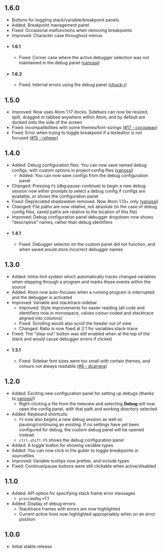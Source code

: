 ## 1.6.0
* Buttons for toggling stack/variable/breakpoint panels
* Added: Breakpoint management panel
* Fixed: Occasional malfunctions when removing breakpoints
* Improved: Character case throughout menus
* #### 1.6.1
	* Fixed: Corner case where the active debugger selection was not maintained in the debug panel ([vanossj](https://github.com/vanossj))
* #### 1.6.2
	* Fixed: Internal errors using the debug panel ([chuck-r](https://github.com/chuck-r))

## 1.5.0
* Improved: Now uses Atom 1.17 docks. Sidebars can now be resized, split, dragged or tabbed anywhere within Atom, and by default are docked onto the side of the screen
* Fixed: Incompatibilities with some themes/font-sizings ([#17 - cocoaway](https://github.com/31i73/atom-dbg/issues/17))
* Fixed: Error when trying to toggle breakpoint if a texteditor is not focused ([#15 - rohmer](https://github.com/31i73/atom-dbg/issues/15))

## 1.4.0
* Added: Debug configuration files. You can now save named debug configs, with custom options in project config files ([vanossj](https://github.com/vanossj))
	*  Added: You can now save configs from the debug configuration panel
* Changed: Pressing `F5` (dbg:pause-continue) to begin a new debug session now either prompts to select a debug config if configs are available, or shows the configuration panel
* Fixed: Depreciated shadowdom removed. Now Atom 1.13+ only  ([vanossj](https://github.com/vanossj))
* Changed: File paths are now relative, not absolute (in the case of debug config files, saved paths are relative to the location of this file)
* Improved: Debug configuration panel debugger dropdown now shows "descriptive" names, rather than debug identifiers
* #### 1.4.1
	* Fixed: Debugger selector on the custom panel did not function, and when saved would store incorrect debugger names

## 1.3.0
* Added: Inline hint system which automatically tracks changed variables when stepping through a program and marks these events within the source
* Added: Atom now auto-focuses when a running program is interrupted and the debugger is activated
* Improved: Variable and stacktrace sidebar
	* Improved: Style improvements for easier reading (all code and identifiers now in monospace, values colour-coded and stacktrace aligned into columns)
	* Fixed: Scrolling would also scroll the header out of view
	* Changed: Ratio is now fixed at 2:1 for variables:stack-trace
* Fixed: The "step-out" button was still enabled when at the top of the stack and would cause debugger errors if clicked
* #### 1.3.1
	* Fixed: Sidebar font sizes were too small with certain themes, and colours not always readable ([#6 - dcarrera](https://github.com/31i73/atom-dbg/issues/6))

## 1.2.0
* Added: Exciting new configuration panel for setting up debugs (thanks to [vanossj](https://github.com/vanossj)!)
	* Right-clicking a file from the treeview and selecting **Debug** will now open the config panel, with that path and working directory selected
* Added: Keyboard shortcuts:
	* `F5` now also begins a new debug session as well as pausing/continuing an existing. If no settings have yet been configured for debug, the custom debug panel will be opened instead
	* `ctrl-shift-F5` shows the debug configuration panel
* Added: A toggle button for showing variable types
* Added: You can now click in the gutter to toggle breakpoints in sourcefiles
* Improved: Variable tooltips now prettier, and include types
* Fixed: Continue/pause buttons were still clickable when active/disabled

## 1.1.0
* Added: API option for specifying stack frame error messages
	* `provideDbg` v1.1
* Added: Display of debug errors:
	* Stacktrace frames with errors are now highlighted
	* Current active lines now highlighted appropriately when on an error position

## 1.0.0
* Initial stable release
